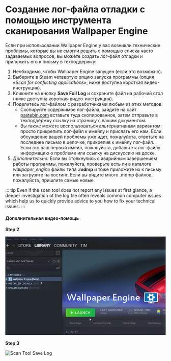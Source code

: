 # Создание лог-файла отладки с помощью инструмента сканирования Wallpaper Engine

Если при использовании Wallpaper Engine у вас возникли технические проблемы, которые вы не смогли решить с помощью списка часто задаваемых вопросов, вы можете создать лог-файл отладки и приложить его к письму в техподдержку:

1. Необходимо, чтобы Wallpaper Engine запущен (если это возможно).
2. Выберите в Steam четвертую опцию запуска программы (опция *«Scan for conflicting applications»*, ниже доступна короткая видео-инструкция).
3. Кликните на кнопку **Save Full Log** и сохраните файл на рабочий стол (ниже доступна короткая видео-инструкция).
4. Поделитесь лог-файлом с разработчиками любым из этих методов:
    * Скопируйте содержимое лог-файла, зайдите на сайт [pastebin.com](https://pastebin.com/) вставьте туда скопированное, затем отправьте в техподдержку ссылку на страницу с вашим документом.
    * Вы также можете воспользоваться альтернативным вариантом: просто прикрепить лог-файл к имейлу и прислать его нам. Если обсуждение вашей проблемы уже идет, пожалуйста, ответьте на последнее письмо в цепочке, прикрепив к имейлу лог-файл. Если это ваш первый имейл, пожалуйста, добавьте к лог-файлу информацию о проблеме или ссылку на дискуссию на доске.
5. *Дополнительно:* Если вы столкнулись с аварийным завершением работы программы, пожалуйста, проверьте есть ли в каталоге *wallpaper_engine* файлы типа **.mdmp** и тоже приложите их к письму или загрузите на хостинг. Если вы видите много .mdmp файлов, пожалуйста, пришлите самые новые.

::: tip
Even if the scan tool does not report any issues at first glance, a deeper investigation of the log file often reveals common computer issues which help us to quickly provide advice to you how to fix your technical issues.
:::

#### Дополнительная видео-помощь

**Step 2**

![Scan Tool Launch Option](./scantoollaunch.gif)

**Step 3**

![Scan Tool Save Log](./scantoolsave.gif)
